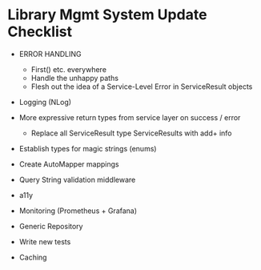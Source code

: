 # Library Mgmt System Update Checklist

- ERROR HANDLING
  - First() etc. everywhere
  - Handle the unhappy paths
  - Flesh out the idea of a Service-Level Error in ServiceResult objects

- Logging (NLog)

- More expressive return types from service layer on success / error
  - Replace all ServiceResult<bool> type ServiceResults with add+ info

- Establish types for magic strings (enums)
- Create AutoMapper mappings
- Query String validation middleware
- a11y
- Monitoring (Prometheus + Grafana)
- Generic Repository
- Write new tests
- Caching

